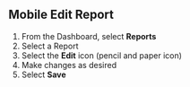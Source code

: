 ## Mobile Edit Report
1. From the Dashboard, select **Reports**
2. Select a Report
3. Select the **Edit** icon (pencil and paper icon)
4. Make changes as desired
5. Select **Save**
